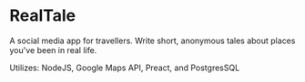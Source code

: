 # RealTale
A social media app for travellers.
Write short, anonymous tales about places you've been in real life.

Utilizes: NodeJS, Google Maps API, Preact, and PostgresSQL